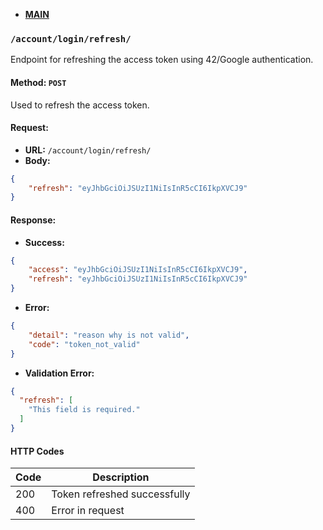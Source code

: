 * **[MAIN](https://github.com/7h3Y055/ft_transcendence/blob/main/backend/documentation/main.md)**

### `/account/login/refresh/`
Endpoint for refreshing the access token using 42/Google authentication.

#### Method: `POST`
Used to refresh the access token.

#### Request:
* **URL:** `/account/login/refresh/`
* **Body:**
```json
{
    "refresh": "eyJhbGciOiJSUzI1NiIsInR5cCI6IkpXVCJ9"
}
```

#### Response:
* **Success:**
```json
{
    "access": "eyJhbGciOiJSUzI1NiIsInR5cCI6IkpXVCJ9",
    "refresh": "eyJhbGciOiJSUzI1NiIsInR5cCI6IkpXVCJ9"
}
```
* **Error:**
```json
{
    "detail": "reason why is not valid",
    "code": "token_not_valid"
}
```
* **Validation Error:**
```json
{
  "refresh": [
    "This field is required."
  ]
}
```

#### HTTP Codes

| Code | Description                |
|------|----------------------------|
| 200  | Token refreshed successfully |
| 400  | Error in request            |



